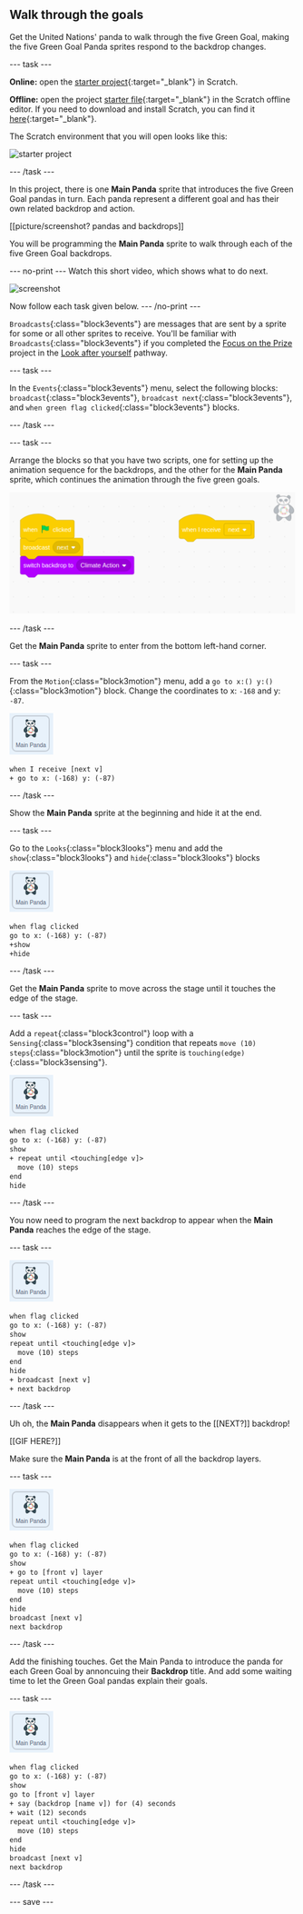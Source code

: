 ## Walk through the goals

Get the United Nations' panda to walk through the five Green Goal, making the five Green Goal Panda sprites respond to the backdrop changes.

--- task ---

**Online:** open the [starter project](http://rpf.io/p/en/projectName-on){:target="_blank"} in Scratch.

**Offline:** open the project [starter file](http://rpf.io/p/en/projectName-get){:target="_blank"} in the Scratch offline editor. If you need to download and install Scratch, you can find it [here](https://scratch.mit.edu/download){:target="_blank"}.

The Scratch environment that you will open looks like this:

![starter project](images/starter_project.png)

--- /task ---

In this project, there is one **Main Panda** sprite that introduces the five Green Goal pandas in turn. Each panda represent a different goal and has their own related backdrop and action.

[[picture/screenshot? pandas and backdrops]]

You will be programming the **Main Panda** sprite to walk through each of the five Green Goal backdrops.

--- no-print ---
Watch this short video, which shows what to do next.

![screenshot](images/NOTNAMEDYET.gif)

Now follow each task given below.
--- /no-print ---

`Broadcasts`{:class="block3events"} are messages that are sent by a sprite for some or all other sprites to receive. You'll be familiar with `Broadcasts`{:class="block3events"} if you completed the [Focus on the Prize](https://learning-admin.raspberrypi.org/en/projects/focus-on-the-prize) project in the [Look after yourself](https://projects.raspberrypi.org/en/pathways/look-after-yourself) pathway.

--- task ---

In the `Events`{:class="block3events"} menu, select the following blocks: `broadcast`{:class="block3events"}, `broadcast next`{:class="block3events"}, and `when green flag clicked`{:class="block3events"} blocks.

--- /task ---

--- task ---

Arrange the blocks so that you have two scripts, one for setting up the animation sequence for the backdrops, and the other for the **Main Panda** sprite, which continues the animation through the five green goals.

![screenshot of the two scripts side by side](images/broadcast-scripts.png)

--- /task ---

Get the **Main Panda** sprite to enter from the bottom left-hand corner.

--- task ---

From the `Motion`{:class="block3motion"} menu, add a `go to x:() y:()`{:class="block3motion"} block. Change the coordinates to x: `-168` and y: `-87`.

![image of the main Panda sprite](images/mainpanda-sprite.png)

```blocks3
when I receive [next v]
+ go to x: (-168) y: (-87)
```

--- /task ---

Show the **Main Panda** sprite at the beginning and hide it at the end.

--- task ---

Go to the `Looks`{:class="block3looks"} menu and add the `show`{:class="block3looks"} and `hide`{:class="block3looks"} blocks

![image of the main Panda sprite](images/mainpanda-sprite.png)

```blocks3
when flag clicked
go to x: (-168) y: (-87)
+show
+hide
```

--- /task ---

Get the **Main Panda** sprite to move across the stage until it touches the edge of the stage.

--- task ---

Add a `repeat`{:class="block3control"} loop with a `Sensing`{:class="block3sensing"} condition that repeats `move (10) steps`{:class="block3motion"} until the sprite is `touching(edge)`{:class="block3sensing"}.

![image of the main Panda sprite](images/mainpanda-sprite.png)

```blocks3
when flag clicked
go to x: (-168) y: (-87)
show
+ repeat until <touching[edge v]>
  move (10) steps
end
hide
```

--- /task ---

You now need to program the next backdrop to appear when the **Main Panda** reaches the edge of the stage.

--- task ---

![image of the main Panda sprite](images/mainpanda-sprite.png)

```blocks3
when flag clicked
go to x: (-168) y: (-87)
show
repeat until <touching[edge v]>
  move (10) steps
end
hide
+ broadcast [next v]
+ next backdrop
```

--- /task ---

Uh oh, the **Main Panda** disappears when it gets to the [[NEXT?]] backdrop!

[[GIF HERE?]]

Make sure the **Main Panda** is at the front of all the backdrop layers.

--- task ---

![image of the main Panda sprite](images/mainpanda-sprite.png)

```blocks3
when flag clicked
go to x: (-168) y: (-87)
show
+ go to [front v] layer
repeat until <touching[edge v]>
  move (10) steps
end
hide
broadcast [next v]
next backdrop
```

--- /task ---

Add the finishing touches. Get the Main Panda to introduce the panda for each Green Goal by annoncuing their **Backdrop** title. And add some waiting time to let the Green Goal pandas explain their goals.

--- task ---

![image of the main Panda sprite](images/mainpanda-sprite.png)

```blocks3
when flag clicked
go to x: (-168) y: (-87)
show
go to [front v] layer
+ say (backdrop [name v]) for (4) seconds
+ wait (12) seconds
repeat until <touching[edge v]>
  move (10) steps
end
hide
broadcast [next v]
next backdrop
```

--- /task ---

--- save ---
